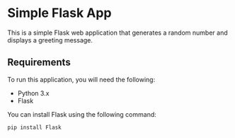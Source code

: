 # Simple Flask App

This is a simple Flask web application that generates a random number and displays a greeting message.

## Requirements

To run this application, you will need the following:

- Python 3.x
- Flask

You can install Flask using the following command:

```bash
pip install Flask
